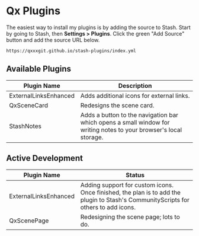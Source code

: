 # Qx Plugins

The easiest way to install my plugins is by adding the source to Stash. Start by going to Stash, then **Settings > Plugins**. Click the green "Add Source" button and add the source URL below.

`https://qxxxgit.github.io/stash-plugins/index.yml`

## Available Plugins

| Plugin Name | Description |
| ------------ | ------------ |
| ExternalLinksEnhanced | Adds additional icons for external links. |
| QxSceneCard | Redesigns the scene card. |
| StashNotes | Adds a button to the navigation bar which opens a small window for writing notes to your browser's local storage. |

## Active Development

| Plugin Name | Status |
| ------------ | ------------ |
| ExternalLinksEnhanced | Adding support for custom icons. Once finished, the plan is to add the plugin to Stash's CommunityScripts for others to add icons. |
| QxScenePage | Redesigning the scene page; lots to do. |